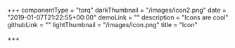 +++
componentType = "torq"
darkThumbnail = "/images/icon2.png"
date = "2019-01-07T21:22:55+00:00"
demoLink = ""
description = "Icons are cool"
githubLink = ""
lightThumbnail = "/images/icon.png"
title = "Icon"

+++

